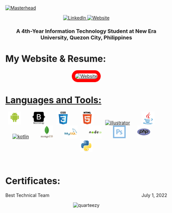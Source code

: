 [![Masterhead](https://gcdnb.pbrd.co/images/h0xrzUtunRFv.png)](https://rishavchanda.io)

<p align="center">
    <a href="https://www.linkedin.com/in/dave-mendoza31/">
        <img src="https://img.shields.io/badge/linkedin-%230077B5.svg?style=for-the-badge&logo=linkedin&logoColor=white" alt="LinkedIn">
    </a>
    <a href="mailto: dave.mendoza@neu.edu.ph">
        <img src="https://img.shields.io/badge/Gmail-D14836?style=for-the-badge&logo=gmail&logoColor=white" alt="Website">
    </a>
</p>


<h3 align="center">A 4th-Year Information Technology Student at New Era University, Quezon City, Philippines</h3>

<h1 align="left">My Website & Resume:</h1>

<p align="center">
<a href="https://sites.google.com/neu.edu.ph/dave-mendoza-it/">
        <img src="https://gcdnb.pbrd.co/images/zbGId6KuQqpk.png" alt="Website" style="width: 200px; border: 10px solid red; border-radius: 30px;"
    </a></p>

<h1 align="left">Languages and Tools:</h1>
<p align="center"> 
    <a href="https://developer.android.com" target="_blank" rel="noreferrer"> <img src="https://raw.githubusercontent.com/devicons/devicon/master/icons/android/android-original-wordmark.svg" alt="android" width="40" height="40"/></a> &nbsp &nbsp &nbsp &nbsp
    <a href="https://getbootstrap.com" target="_blank" rel="noreferrer"> <img src="https://raw.githubusercontent.com/devicons/devicon/master/icons/bootstrap/bootstrap-plain-wordmark.svg" alt="bootstrap" width="40" height="40"/></a> &nbsp &nbsp &nbsp &nbsp
    <a href="https://www.w3schools.com/css/" target="_blank" rel="noreferrer"> <img src="https://raw.githubusercontent.com/devicons/devicon/master/icons/css3/css3-original-wordmark.svg" alt="css3" width="40" height="40"/></a> &nbsp &nbsp &nbsp &nbsp
    <a href="https://www.w3.org/html/" target="_blank" rel="noreferrer"> <img src="https://raw.githubusercontent.com/devicons/devicon/master/icons/html5/html5-original-wordmark.svg" alt="html5" width="40" height="40"/></a> &nbsp &nbsp &nbsp &nbsp    
    <a href="https://www.adobe.com/in/products/illustrator.html" target="_blank" rel="noreferrer"> <img src="https://www.vectorlogo.zone/logos/adobe_illustrator/adobe_illustrator-icon.svg" alt="illustrator" width="40" height="40"/></a> &nbsp &nbsp &nbsp &nbsp
    <a href="https://www.java.com" target="_blank" rel="noreferrer"> <img src="https://raw.githubusercontent.com/devicons/devicon/master/icons/java/java-original.svg" alt="java" width="40" height="40"/></a> &nbsp &nbsp &nbsp &nbsp
    <a href="https://kotlinlang.org" target="_blank" rel="noreferrer"> <img src="https://www.vectorlogo.zone/logos/kotlinlang/kotlinlang-icon.svg" alt="kotlin" width="40" height="40"/></a> &nbsp &nbsp &nbsp &nbsp
    <a href="https://www.mongodb.com/" target="_blank" rel="noreferrer"> <img src="https://raw.githubusercontent.com/devicons/devicon/master/icons/mongodb/mongodb-original-wordmark.svg" alt="mongodb" width="40" height="40"/></a> &nbsp &nbsp &nbsp &nbsp
    <a href="https://www.mysql.com/" target="_blank" rel="noreferrer"> <img src="https://raw.githubusercontent.com/devicons/devicon/master/icons/mysql/mysql-original-wordmark.svg" alt="mysql" width="40" height="40"/></a> &nbsp &nbsp &nbsp &nbsp
    <a href="https://nodejs.org" target="_blank" rel="noreferrer"> <img src="https://raw.githubusercontent.com/devicons/devicon/master/icons/nodejs/nodejs-original-wordmark.svg" alt="nodejs" width="40" height="40"/></a> &nbsp &nbsp &nbsp &nbsp
    <a href="https://www.photoshop.com/en" target="_blank" rel="noreferrer"> <img src="https://raw.githubusercontent.com/devicons/devicon/master/icons/photoshop/photoshop-line.svg" alt="photoshop" width="40" height="40"/></a> &nbsp &nbsp &nbsp &nbsp
    <a href="https://www.php.net" target="_blank" rel="noreferrer"> <img src="https://raw.githubusercontent.com/devicons/devicon/master/icons/php/php-original.svg" alt="php" width="40" height="40"/></a> &nbsp &nbsp &nbsp &nbsp
    <a href="https://www.python.org" target="_blank" rel="noreferrer"> <img src="https://raw.githubusercontent.com/devicons/devicon/master/icons/python/python-original.svg" alt="python" width="40" height="40"/></a> 
</p><br>

<h1>Certificates:</h1>
    <span style="float: left;">Best Technical Team</span>
    <span style="float: right;">July 1, 2022</span>
    

<br>

<p align="center"> <img src="https://komarev.com/ghpvc/?username=quarteezy&label=Profile%20views&color=0e75b6&style=flat" alt="quarteezy" /> </p>
